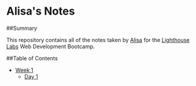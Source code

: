 # Alisa's Notes

##Summary

This repository contains all of the notes taken by [Alisa](https://github.com/alisa-c) for the [Lighthouse Labs](https://lighthouselabs.ca/) Web Development Bootcamp.

##Table of Contents

* [Week 1](Week_1)
  * [Day 1](Day_1)
